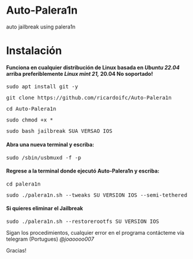 # Auto-Palera1n
auto jailbreak using palera1n

<h1>Instalación</h1>

<h4>Funciona en cualquier distribución de Linux basada en <i><strong>Ubuntu 22.04</strong></i> arriba preferiblemente <i><strong>Linux mint 21,</strong></i>  20.04 No soportado!</h4>

<pre>sudo apt install git -y</pre>

<pre>git clone https://github.com/ricardoifc/Auto-Palera1n</pre>

<pre>cd Auto-Palera1n</pre>

<pre>sudo chmod +x *</pre>

<pre>sudo bash jailbreak SUA_VERSAO_IOS</pre>

<h4>Abra una nueva terminal y escriba:</h4>

<pre>sudo /sbin/usbmuxd -f -p</pre>

<h4>Regrese a la terminal donde ejecutó Auto-Palera1n y escriba:</h4>

<pre>cd palera1n</pre>

<pre>sudo ./palera1n.sh --tweaks SU_VERSION_IOS --semi-tethered</pre>

<h4>Si quieres eliminar el Jailbreak</h4>

<pre>sudo ./palera1n.sh --restorerootfs SU_VERSION_IOS</pre>

<p>Sigan los procedimientos, cualquier error en el programa contácteme vía telegram (Portugues) <i>@joaoooo007</i></p>

<p>Gracias!</p>
